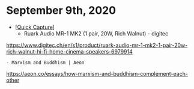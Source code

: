 # September 9th, 2020
- [[Quick Capture]]
    - Ruark Audio MR-1 MK2 (1 pair, 20W, Rich Walnut) - digitec

https://www.digitec.ch/en/s1/product/ruark-audio-mr-1-mk2-1-pair-20w-rich-walnut-hi-fi-home-cinema-speakers-6979914


    - Marxism and Buddhism | Aeon

https://aeon.co/essays/how-marxism-and-buddhism-complement-each-other



[//begin]: # "Autogenerated link references for markdown compatibility"
[Quick Capture]: ../quick-capture "Quick Capture"
[//end]: # "Autogenerated link references"